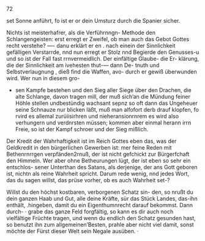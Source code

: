 72

set Sonne anführt, fo ist er or dein Umsturz durch die
Spanier sicher.

Nichts ist meisterhafrer, als die Verführnngn- Methode
den Schlangengeisten: erst erregt er Zweifel, ob man auch
das Gebot Gottes recht verstehe? —- danu erklärt er en
. nach einein der Sinnlichkeit gefälligen Verstarrde, nnd nun
erregt er Stolz nnd Begierde den Genusses-u und so ist der
Fall fast rrnvermeidlich. Der einfältige Glaube- die Er-
klärung, die der Sinnlichkeit am ivehesten thut-— dann De-
tnuth und Selbstverlaugnung , dieß find die Waffen, avo-
durch er gewiß überwunden wird. Wer nun in diesem gro-
- sen Kampfe bestehen und den Sieg aller Siege über den
Drachen, die alte Schlange, davon tragen mill, der muß
sich’an die Mündung feiner Höhle stellen undbestündig
wachsant sepnz so oft dann das Ungeheuer seine Schnauze
nur blicken läßt, muß man alfofort derb drauf klopfen, fo
rvird es allemal zurüiisirhren und nieheransionrnrem es
wird also verhungern und verdnrsten müssen; kommen aber
einmal herann irrn Freie, so ist der Kampf schroer und der
Sieg mißlich.

Der Kredit der Wahrhaftigkeit ist im Reich Gottes eben
das, was der Geldkredit in den bürgerlichen Gewerben ist:
mer feine Reden mit Bethenrnrrgen verpfänden2rnuß, der
ist nicht gefchickt zur Bürgerfchaft den Himmeln. Wer aber
ohne Betheurungen lügt, der ist eben so sehr ein entschlos-
sener Unterthan des Satans, als derjenige, der ans Gott
geboren ist, nichtn als reine Wahrheit spricht. Darum rede
wenig, nnd jedes Wort, das du sagen willst, das prüse
vorher, ob es auch Wahrheit set-?

Willst du den höchst kostbaren, verborgenen Schatz sin-
den, so nrußt du dein ganzen Haab und Gut, alle deine
Kräfte, sür das Stück Landes, das-ihn enthält, .hingeben,
damit du ein Eigenthumnrecht darauf bekommst. Dann durch-
· grabe das ganze Feld forgfältig, so kann es dir auch noch
vielfältige Früchte tragen, und wenn du endlich den Schatz
gesunden hast, so benutzt ihn zum allgemeinen’Besten, prahle
aber nicht viel damit, sonst möchte der Fürst dieser Welt
sein Negale ausüben. ·

